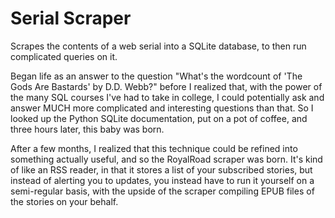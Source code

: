 # Serial Scraper
 Scrapes the contents of a web serial into a SQLite database, to then run complicated queries on it.

 Began life as an answer to the question "What's the wordcount of 'The Gods Are Bastards' by D.D. Webb?" before I realized that, with the power of the many SQL courses I've had to take in college, I could potentially ask and answer MUCH more complicated and interesting questions than that. So I looked up the Python SQLite documentation, put on a pot of coffee, and three hours later, this baby was born.

 After a few months, I realized that this technique could be refined into something actually useful, and so the RoyalRoad scraper was born. It's kind of like an RSS reader, in that it stores a list of your subscribed stories, but instead of alerting you to updates, you instead have to run it yourself on a semi-regular basis, with the upside of the scraper compiling EPUB files of the stories on your behalf.
